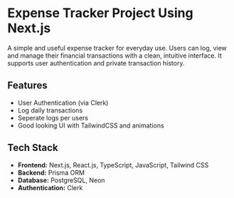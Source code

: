 # Expense Tracker Project Using Next.js

A simple and useful expense tracker for everyday use. Users can log, view and manage their financial transactions with a clean, intuitive interface. It supports user authentication and private transaction history.

## Features
- User Authentication (via Clerk)
- Log daily transactions
- Seperate logs per users
- Good looking UI with TailwindCSS and animations

## Tech Stack
- **Frontend:** Next.js, React.js, TypeScript, JavaScript, Tailwind CSS
- **Backend:** Prisma ORM
- **Database:** PostgreSQL, Neon
- **Authentication:** Clerk

  
